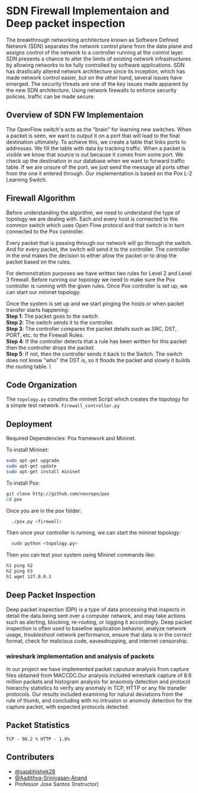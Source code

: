 
# SDN Firewall Implementaion and Deep packet inspection

The breakthrough networking architecture known as Software Defined Network (SDN) separates the network control plane from the data plane and assigns control of the network to a controller running at the control layer.
SDN presents a chance to alter the limits of existing network infrastructures by allowing networks to be fully controlled by software applications.
SDN has drastically altered network architecture since its inception, which has made network control easier, but on the other hand, several issues have emerged.
The security threats are one of the key issues made apparent by the new SDN architecture.
Using network firewalls to enforce security policies, traffic can be made secure. 

## Overview of SDN FW Implementaion

The OpenFlow switch's acts as the "brain" for learning new switches.
When a packet is seen, we want to output it on a port that will lead to the final destination ultimately.
To achieve this, we create a table that links ports to addresses. We fill the table with data by tracking traffic.
When a packet is visible we know that source is out because it comes from some port.
We check up the destination in our database when we want to forward traffic table.
If we are unsure of the port, we just send the message all ports other from the one it entered through. Our implementation is based on the Pox L-2 Learning Switch.


## Firewall Algorithm

Before understanding the algorithm, we need to understand the type of topology we are dealing with.
Each and every host is connected to the common switch which uses Open Flow protocol and that switch is in turn connected to the Pox controller. 

Every packet that is passing through our network will go through the switch. And for every packet, the switch will send it to the controller. The controller in the end makes the decision to either allow the packet or to drop the packet based on the rules. 

For demonstration purposes we have written two rules for Level 2 and Level 3 firewall. Before running our topology we need to make sure the Pox controller is running with the given rules. Once Pox controller is set up, we can start our mininet topology.

Once the system is set up and we start pinging the hosts or when packet transfer starts happening: \
**Step 1**: The packet goes to the switch. \
**Step 2**: The switch sends it to the controller. \
**Step 3**: The controller compares the packet details such as SRC, DST, PORT, etc. to the Firewall Rules. \
**Step 4**: If the controller detects that a rule has been written for this packet then the controller drops the packet. \
**Step 5**: If not, then the controller sends it back to the Switch. The switch does not know "who" the DST is, so it floods the packet and slowly it builds the routing table. \


## Code Organization

The `topology.py` conatins the mininet Script which creates the topology for a simple test network.
`Firewall_controller.py` 


## Deployment
Required Dependencies: Pox framework and Mininet.

To install Mininet: 
```bash
sudo apt-get upgrade
sudo apt-get update
sudo apt-get install mininet
```

To install Pox:
```bash
git clone http://github.com/noxrepo/pox
cd pox
```

Once you are in the pox folder: 
```bash
  ./pox.py <firewall>
```

Then once your controller is running, we can start the mininet topology:

```bash
  sudo python <topology.py>
```

Then you can test your system using Mininet commands like:
```bash
h1 ping h2
h2 ping h3
h1 wget 127.0.0.3
```

## Deep Packet Inspection

Deep packet inspection (DPI) is a type of data processing that inspects in detail the data being sent over a computer network, and may take actions such as alerting, blocking, re-routing, or logging it accordingly. Deep packet inspection is often used to baseline application behavior, analyze network usage, troubleshoot network performance, ensure that data is in the correct format, check for malicious code, eavesdropping, and internet censorship.

### wireshark implementation and analysis of packets

In our project we have implemented packet caputure analysis from capture files obtained from MACCDC.Our analysis included wireshark capture of 8.6 million packets and histogram analysis for anaomoly detection and protocol hierarchy statistics to verify any anomaly in TCP, HTTP or any file transfer protocols.
Our results included examining for natural deviations from the rule of thumb, and concluding with no intrusion or anomoly detection for the capture packet, with expected protocols detected.

## Packet Statistics

`TCP - 98.2 %
HTTP - 1.8%`

## Contributers

- [@saiabhishek28](https://www.github.com/saiabhishek28)
- [@Aadithya-Srinivasan-Anand](https://github.com/Aadithya-Srinivasan-Anand)
- Professor Jose Santos (Instructor)


